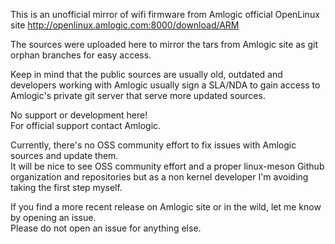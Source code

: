 This is an unofficial mirror of wifi firmware from Amlogic official OpenLinux site http://openlinux.amlogic.com:8000/download/ARM


The sources were uploaded here to mirror the tars from Amlogic site as git orphan branches for easy access.

Keep in mind that the public sources are usually old, outdated and developers working with Amlogic usually sign a SLA/NDA to gain access to Amlogic's private git server that serve more updated sources.


No support or development here!  
For official support contact Amlogic.


Currently, there's no OSS community effort to fix issues with Amlogic sources and update them.  
It will be nice to see OSS community effort and a proper linux-meson Github organization and repositories but as a non kernel developer I'm avoiding taking the first step myself.

If you find a more recent release on Amlogic site or in the wild, let me know by opening an issue.  
Please do not open an issue for anything else.
